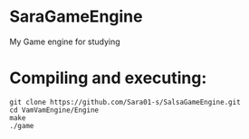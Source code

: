 # SaraGameEngine
My Game engine for studying

# Compiling and executing:
```
git clone https://github.com/Sara01-s/SalsaGameEngine.git
cd VamVamEngine/Engine
make
./game

